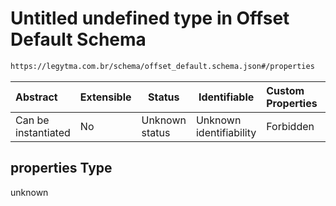 # Untitled undefined type in Offset Default Schema

```txt
https://legytma.com.br/schema/offset_default.schema.json#/properties
```




| Abstract            | Extensible | Status         | Identifiable            | Custom Properties | Additional Properties | Access Restrictions | Defined In                                                                                  |
| :------------------ | ---------- | -------------- | ----------------------- | :---------------- | --------------------- | ------------------- | ------------------------------------------------------------------------------------------- |
| Can be instantiated | No         | Unknown status | Unknown identifiability | Forbidden         | Allowed               | none                | [offset_default.schema.json\*](../schema/offset_default.schema.json) |

## properties Type

unknown

